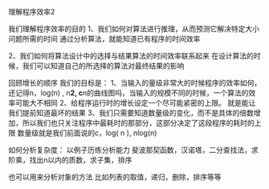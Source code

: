理解程序效率2

我们理解程序效率的目的
1、我们如何对算法进行推理，从而预测它解决特定大小问题所需的时间
通过分析算法，就能知道已有程序的时间效率

2、我们如何将算法设计中的选择与结果算法的时间效率联系起来
在设计算法的时候，我们可以知道自己的所选择的算法对最终结果的影响

回顾增长的顺序
我们的目标是：
1、当输入的量级非常大的时候程序的效率如何，还记得n，log(n) , n**2, c**n的曲线图吗，当输入的规模不同的时候，一个算法的效率可能大不相同
2、给程序运行时的增长设定一个尽可能紧密的上限。
就是能让我们提前知道最坏的结果
3、我们只需要知道数量级的变化，而不是具体的倍数增加，所以我们也只关注程序中最耗时的那部分，这部分决定了这段程序的耗时的上限
数量级就是我们前面说的c，log( n ), nlog(n)

如何分析复杂度：
以例子历练分析能力
斐波那契函数，汉诺塔，二分查找法，求阶乘，找出n以内的质数，求子集，排序

也可以用来分析对象的方法
比如列表的取值，递归，删除，排序等等





